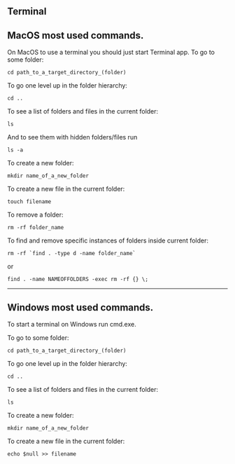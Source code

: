 ## Terminal



## MacOS most used commands.

On MacOS to use a terminal you should just start Terminal app. 
To go to some folder:

    cd path_to_a_target_directory_(folder)

To go one level up in the folder hierarchy:

    cd ..

To see a list of folders and files in the current folder:

    ls

And to see them with hidden folders/files run

    ls -a
    
To create a new folder:

    mkdir name_of_a_new_folder

To create a new file in the current folder:

    touch filename


To remove a folder:

    rm -rf folder_name

To find and remove specific instances of folders inside current folder:

    rm -rf `find . -type d -name folder_name`

or

    find . -name NAMEOFFOLDERS -exec rm -rf {} \;

---

## Windows most used commands.

To start a terminal on Windows run cmd.exe.

To go to some folder:

    cd path_to_a_target_directory_(folder)

To go one level up in the folder hierarchy:

    cd ..

To see a list of folders and files in the current folder:

    ls

To create a new folder:

    mkdir name_of_a_new_folder

To create a new file in the current folder:

    echo $null >> filename
